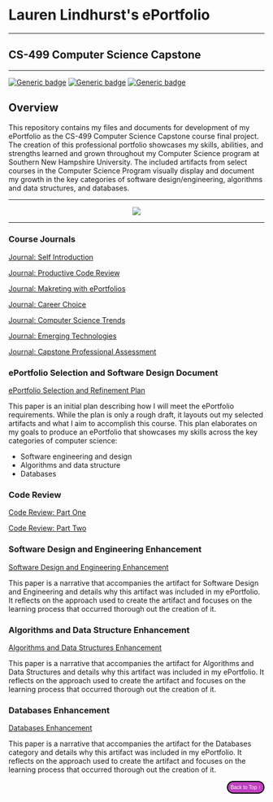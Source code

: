 # Lauren Lindhurst's ePortfolio

---

## CS-499 Computer Science Capstone <br>

---

[![Generic badge](https://img.shields.io/badge/page_creator-GitHub_Pages-lime.svg)](https://pages.github.com/) [![Generic badge](https://img.shields.io/badge/language-Markdown_\|_HTML-hotpink.svg)](https://www.markdownguide.org/) [![Generic badge](https://img.shields.io/badge/editor-Markdown_Monster-magenta.svg)](https://markdownmonster.west-wind.com/)

## Overview

This repository contains my files and documents for development of my ePortfolio as the CS-499 Computer Science Capstone course final project. The creation of this professional portfolio showcases my skills, abilities, and strengths learned and grown throughout my Computer Science program at Southern New Hampshire University. The included artifacts from select courses in the Computer Science Program visually display and document my growth in the key categories of software design/engineering, algorithms and data structures, and databases.


---

<div style="text-align: center;">
    <a href="https://lo-rose.github.io/eportfolio" title="ePortfolio Home Page"><img src="https://img.shields.io/badge/Home-ePortfolio-purple.svg?style=for-the-badge&logo=homeassistant" /></a>
</div>

---

### Course Journals

<a href="https://github.com/lo-rose/ePortfolio/blob/main/CS499/Journal_Self_Introduction_Lindhurst.pdf" target="_blank">Journal: Self Introduction</a>

<a href="https://github.com/lo-rose/ePortfolio/blob/main/CS499/Journal_Two.pdf" target="_blank">Journal: Productive Code Review</a>

<a href="https://github.com/lo-rose/ePortfolio/blob/main/CS499/Journal_Three.pdf" target="_blank">Journal: Makreting with ePortfolios</a>

<a href="https://github.com/lo-rose/ePortfolio/blob/main/CS499/Journal_Four.pdf" target="_blank">Journal: Career Choice</a>

<a href="https://github.com/lo-rose/ePortfolio/blob/main/CS499/Journal_Five.pdf" target="_blank">Journal: Computer Science Trends</a>

<a href="https://github.com/lo-rose/ePortfolio/blob/main/CS499/Journal_Six.pdf" target="_blank">Journal: Emerging Technologies</a>

<a href="https://github.com/lo-rose/ePortfolio/blob/main/CS499/Final_Submission.pdf" target="_blank">Journal: Capstone Professional Assessment</a>


### ePortfolio Selection and Software Design Document

<a href="https://github.com/lo-rose/ePortfolio/blob/main/CS499/Portfolio_Selection.pdf" target="_blank">ePortfolio Selection and Refinement Plan</a>

This paper is an initial plan describing how I will meet the ePortfolio requirements. While the plan is only a rough draft, it layouts out my selected artifacts and what I aim to accomplish this course. This plan elaborates on my goals to produce an ePortfolio that showcases my skills across the key categories of computer science:

* Software engineering and design
* Algorithms and data structure
* Databases

### Code Review

<a href="https://www.youtube.com/embed/MPRjPozSNDI" target="_blank">Code Review: Part One</a>

<a href="https://www.youtube.com/embed/bVXsJAzRMOo" target="_blank">Code Review: Part Two</a>


### Software Design and Engineering Enhancement

<a href="https://github.com/lo-rose/ePortfolio/blob/main/CS499/EnhancementOne.pdf" target="_blank">Software Design and Engineering Enhancement</a>

This paper is a narrative that accompanies the artifact for Software Design and Engineering and details why this artifact was included in my ePortfolio. It reflects on the approach used to create the artifact and focuses on the learning process that occurred thorough out the creation of it.

### Algorithms and Data Structure Enhancement

<a href="https://github.com/lo-rose/ePortfolio/blob/main/CS499/EnhancementTwo.pdf" target="_blank">Algorithms and Data Structures Enhancement</a>


This paper is a narrative that accompanies the artifact for Algorithms and Data Structures and details why this artifact was included in my ePortfolio. It reflects on the approach used to create the artifact and focuses on the learning process that occurred thorough out the creation of it.

### Databases Enhancement

<a href="https://github.com/lo-rose/ePortfolio/blob/main/CS499/EnhancementThree.pdf" target="_blank">Databases Enhancement</a>


This paper is a narrative that accompanies the artifact for the Databases category and details why this artifact was included in my ePortfolio. It reflects on the approach used to create the artifact and focuses on the learning process that occurred thorough out the creation of it.


<div style="text-align: right;">
    <a href="#">
        <button style="font-size: 10px; font-weight: 500; background: #BF40BF; color: #ffffff; border-radius: 50px; border-style: solid; border-color: #00000; padding: 5px 5px;">Back to Top &#8593;</button>
    </a>
</div>
